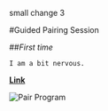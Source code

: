 
small change 3


#Guided Pairing Session

##*First time*

    I am a bit nervous.

[**Link**](https://git-scm.com/docs/git-fetch)

![Pair Program](image/test.png)


